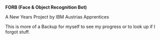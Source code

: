 **FORB (Face & Object Recognition Bot)**

A New Years Project by IBM Austrias Apprentices

This is more of a Backup for myself to see my progress or to look up if I forgot stuff.
